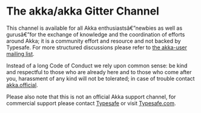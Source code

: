 # The akka/akka Gitter Channel

This channel is available for all Akka enthusiastsâ€”newbies as well as gurusâ€”for the exchange of knowledge and the coordination of efforts around Akka; it is a community effort and resource and not backed by Typesafe. For more structured discussions please refer to [the akka-user mailing list](https://groups.google.com/forum/#!forum/akka-user).

Instead of a long Code of Conduct we rely upon common sense: be kind and respectful to those who are already here and to those who come after you, harassment of any kind will not be tolerated; in case of trouble contact [akka.official](mailto:akka.official@gmail.com).

Please also note that this is not an official Akka support channel, for commercial support please contact [Typesafe](mailto:info@typesafe.com) or visit [Typesafe.com](http://www.typesafe.com/).
